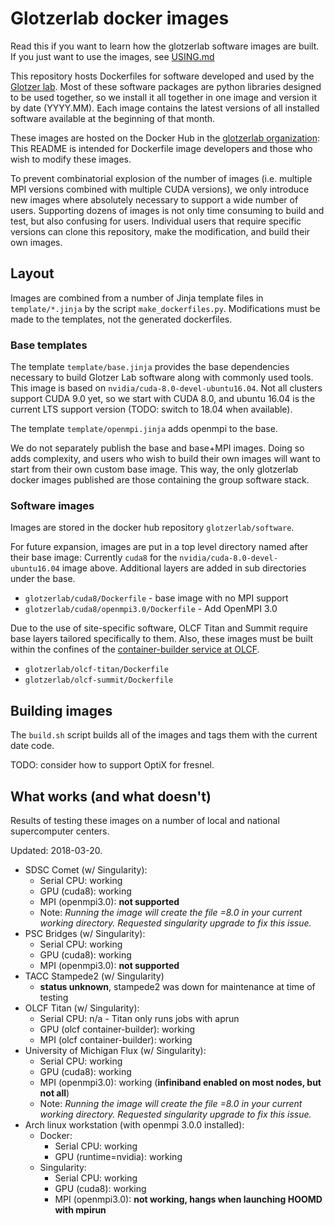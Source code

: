 # Glotzerlab docker images

Read this if you want to learn how the glotzerlab software images are built. If you just want to use the images,
see [USING.md](USING.md)

This repository hosts Dockerfiles for software developed and used by the
[Glotzer lab](http://glotzerlab.engin.umich.edu/home/). Most of these software packages are python libraries designed
to be used together, so we install it all together in one image and version it by date (YYYY.MM). Each image contains
the latest versions of all installed software available at the beginning of that month.

These images are hosted on the Docker Hub in the [glotzerlab organization](https://hub.docker.com/r/glotzerlab/software/):
This README is intended for Dockerfile image developers and those who wish to modify these images.

To prevent combinatorial explosion of the number of images (i.e. multiple MPI versions combined with multiple CUDA
versions), we only introduce new images where absolutely necessary to support a wide number of users. Supporting dozens
of images is not only time consuming to build and test, but also confusing for users. Individual users
that require specific versions can clone this repository, make the modification, and build their own images.

## Layout

Images are combined from a number of Jinja template files in ``template/*.jinja`` by the script ``make_dockerfiles.py``.
Modifications must be made to the templates, not the generated dockerfiles.

### Base templates

The template ``template/base.jinja`` provides the base dependencies necessary to build Glotzer Lab software
along with commonly used tools. This image is based on ``nvidia/cuda-8.0-devel-ubuntu16.04``. Not all clusters support
CUDA 9.0 yet, so we start with CUDA 8.0, and ubuntu 16.04 is the current LTS support version (TODO: switch to 18.04 when
available).

The template ``template/openmpi.jinja`` adds openmpi to the base.

We do not separately publish the base and base+MPI images. Doing so adds complexity, and users who wish to build
their own images will want to start from their own custom base image. This way, the only glotzerlab docker images
published are those containing the group software stack.

### Software images

Images are stored in the docker hub repository ``glotzerlab/software``.

For future expansion, images are put in a top level directory named after their base image: Currently ``cuda8`` for the
``nvidia/cuda-8.0-devel-ubuntu16.04`` image above. Additional layers are added in sub directories under the base.

* ``glotzerlab/cuda8/Dockerfile`` - base image with no MPI support
* ``glotzerlab/cuda8/openmpi3.0/Dockerfile`` - Add OpenMPI 3.0

Due to the use of site-specific software, OLCF Titan and Summit require base layers tailored specifically to them.
Also, these images must be built within the confines of the
[container-builder service at OLCF](https://www.olcf.ornl.gov/container-builder/).

* ``glotzerlab/olcf-titan/Dockerfile``
* ``glotzerlab/olcf-summit/Dockerfile``

## Building images

The ``build.sh`` script builds all of the images and tags them with the current date code.

TODO: consider how to support OptiX for fresnel.

## What works (and what doesn't)

Results of testing these images on a number of local and national supercomputer centers.

Updated: 2018-03-20.

* SDSC Comet (w/ Singularity):
    * Serial CPU: working
    * GPU (cuda8): working
    * MPI (openmpi3.0): **not supported**
    * Note: *Running the image will create the file =8.0 in your current working directory. Requested singularity upgrade
      to fix this issue.*
* PSC Bridges (w/ Singularity):
    * Serial CPU: working
    * GPU (cuda8): working
    * MPI (openmpi3.0): **not supported**
* TACC Stampede2 (w/ Singularity)
    * **status unknown**, stampede2 was down for maintenance at time of testing
* OLCF Titan (w/ Singularity):
    * Serial CPU: n/a - Titan only runs jobs with aprun
    * GPU (olcf container-builder): working
    * MPI (olcf container-builder): working
* University of Michigan Flux (w/ Singularity):
    * Serial CPU: working
    * GPU (cuda8): working
    * MPI (openmpi3.0): working (**infiniband enabled on most nodes, but not all**)
    * Note: *Running the image will create the file =8.0 in your current working directory. Requested singularity upgrade
      to fix this issue.*
* Arch linux workstation (with openmpi 3.0.0 installed):
    * Docker:
        * Serial CPU: working
        * GPU (runtime=nvidia): working
    * Singularity:
        * Serial CPU: working
        * GPU (cuda8): working
        * MPI (openmpi3.0): **not working, hangs when launching HOOMD with mpirun**
